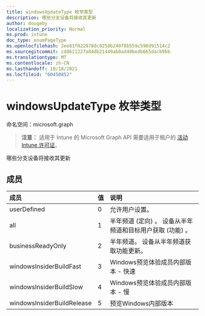 ```yaml
---
title: windowsUpdateType 枚举类型
description: 哪些分支设备将接收其更新
author: dougeby
localization_priority: Normal
ms.prod: intune
doc_type: enumPageType
ms.openlocfilehash: 2ee81f022978dc8259b240f8b559c590d91514c2
ms.sourcegitcommit: cd8611227a84db21449ab0ad40bedb665dacb9bb
ms.translationtype: MT
ms.contentlocale: zh-CN
ms.lasthandoff: 10/18/2021
ms.locfileid: "60450852"
---
```

# <a name="windowsupdatetype-enum-type"></a>windowsUpdateType 枚举类型

命名空间：microsoft.graph

> **注意：** 适用于 Intune 的 Microsoft Graph API 需要适用于租户的 [活动 Intune 许可证](https://go.microsoft.com/fwlink/?linkid=839381)。

哪些分支设备将接收其更新

## <a name="members"></a>成员
|成员|值|说明|
|:---|:---|:---|
|userDefined|0|允许用户设置。|
|all|1|半年频道 (定向) 。 设备从半年频道和目标用户获取 (功能) 。|
|businessReadyOnly|2|半年频道。 设备从半年频道获取功能更新。|
|windowsInsiderBuildFast|3|Windows预览体验成员内部版本 - 快速|
|windowsInsiderBuildSlow|4 |Windows预览体验成员内部版本 - 慢|
|windowsInsiderBuildRelease|5|预览Windows内部版本|



